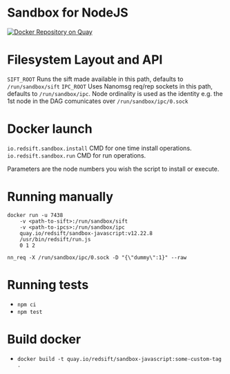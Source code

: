 # Sandbox for NodeJS
[![Docker Repository on Quay](https://quay.io/repository/redsift/sandbox-javascript/status "Docker Repository on Quay")](https://quay.io/repository/redsift/sandbox-javascript)

# Filesystem Layout and API

`SIFT_ROOT` Runs the sift made available in this path, defaults to `/run/sandbox/sift`
`IPC_ROOT` Uses Nanomsg req/rep sockets in this path, defaults to `/run/sandbox/ipc`. Node ordinality is used as the identity e.g. the 1st node in the DAG comunicates over `/run/sandbox/ipc/0.sock`

# Docker launch

`io.redsift.sandbox.install` CMD for one time install operations.
`io.redsift.sandbox.run` CMD for run operations.

Parameters are the node numbers you wish the script to install or execute.

# Running manually

	docker run -u 7438
		-v <path-to-sift>:/run/sandbox/sift
		-v <path-to-ipcs>:/run/sandbox/ipc
		quay.io/redsift/sandbox-javascript:v12.22.8
		/usr/bin/redsift/run.js
		0 1 2

`nn_req -X /run/sandbox/ipc/0.sock -D "{\"dummy\":1}" --raw`


# Running tests
 - `npm ci`
 - `npm test`

# Build docker
 - `docker build -t quay.io/redsift/sandbox-javascript:some-custom-tag .`
